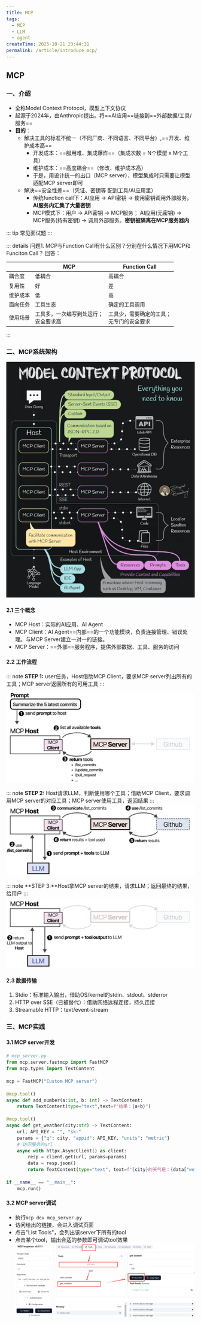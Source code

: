```yaml
---
title: MCP
tags:
  - MCP
  - LLM
  - agent
createTime: 2025-10-21 23:44:31
permalink: /article/introduce_mcp/
---
```


## MCP
### 一、介绍

- 全称Model Context Protocol，模型上下文协议
- 起源于2024年，由Anthropic提出。将==AI应用==链接到==外部数据/工具/服务==
- **目的**：
    - 解决工具的标准不统一（不同厂商、不同语言、不同平台）,==开发、维护成本高==
        - 开发成本：==服用难、集成爆炸==（集成次数 = N个模型 x M个工具）
        - 维护成本：==高度耦合==（修改、维护成本高）
        - 于是，用设计统一的出口（MCP server），模型集成时只需要让模型适配MCP server即可
    - 解决==安全性差==（凭证、密钥等 配到工具/AI应用里）
        - 传统function call下：AI应用 -> API密钥 -> 使用密钥调用外部服务。**AI服务内汇集了大量密钥**
        - MCP模式下：用户 -> API密钥 -> MCP服务； AI应用(无密钥) -> MCP服务(持有密钥) -> 调用外部服务。**密钥被隔离在MCP服务器内**


::: tip 常见面试题
:::

::: details 问题1. MCP与Function Call有什么区别？分别在什么情况下用MCP和Funciton Call？
回答：


|  | MCP | Function Call |
|------|------|-----|
| 耦合度 | 低耦合 | 高耦合|
| 复用性 | 好 | 差 |
| 维护成本 | 低 | 高 |
| 面向任务 | 工具生态 | 确定的工具调用 |
| 使用场景 | 工具多，一次编写到处运行；<br>安全要求高 | 工具少，需要确定的工具；<br>无专门的安全要求 | 
:::

### 二、MCP系统架构
![MCP系统架构](/images/mcp/mcp_structure.png)

#### 2.1 三个概念

- MCP Host：实际的AI应用、AI Agent
- MCP Client：AI Agent==内部==的一个功能模块，负责连接管理、错误处理。与MCP Server建立一对一的链接。
- MCP Server：==外部==服务程序，提供外部数据、工具、服务的访问

#### 2.2 工作流程
::: note
**STEP 1:** user任务，Host借助MCP Client，要求MCP server列出所有的工具；MCP server返回所有的可用工具
:::

![MCP](/images/mcp/MCP_workflow_part1.png)

::: note
**STEP 2:** Host请求LLM，判断使用哪个工具；借助MCP Client，要求调用MCP server的对应工具；MCP server使用工具，返回结果
:::
![MCP](/images/mcp/MCP_workflow_part2.png)

::: note
**STEP 3:**Host拿MCP server的结果，请求LLM；返回最终的结果，给用户
:::
![MCP](/images/mcp/MCP_workflow_part3.png)

#### 2.3 数据传输
1. Stdio：标准输入输出，借助OS/kernel的stdin、stdout、stderror
2. HTTP over SSE（已被替代）：借助网络远程连接，持久连接
3. Streamable HTTP：text/event-stream

### 三、MCP实践

#### 3.1 MCP server开发 <Badge type="tip" text="MCP server开发" />

```python
# mcp_server.py
from mcp.server.fastmcp import FastMCP
from mcp.types import TextContent

mcp = FastMCP("Custom MCP server")

@mcp.tool()
async def add_number(a:int, b: int) -> TextContent:
    return TextContent(type="text",text=f"结果：{a+b}")

@mcp.tool()
async def get_weather(city:str) -> TextContent:
    url, API_KEY = "", "sk-"
    params = {"q": city, "appid": API_KEY, "units": "metric"}
    # 访问服务的url
    async with httpx.AsyncClient() as client:
        resp = client.get(url, params=params)
        data = resp.json()
        return TextContent(type="text", text=f"{city}的天气是：{data["weather"]}")

if __name__ == "__main__":
    mcp.run()
```

#### 3.2 MCP server调试 <Badge type="tip" text="MCP server调试" />

- 执行`mcp dev mcp_server.py`
- 访问给出的链接，会进入调试页面
- 点击"List Tools"，会列出该server下所有的tool
- 点击某个tool，输出合适的参数即可调试tool效果
![dev mcp](/images/mcp/dev_mcp.png)